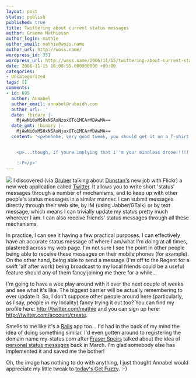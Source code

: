 ```yaml
---
layout: post
status: publish
published: true
title: Twittering about current status messages
author: Graeme Mathieson
author_login: mathie
author_email: mathie@woss.name
author_url: http://woss.name/
wordpress_id: 351
wordpress_url: http://woss.name/2006/11/15/twittering-about-current-status-messages/
date: 2006-11-15 16:08:55.000000000 +00:00
categories:
- Uncategorized
tags: []
comments:
- id: 695
  author: Annabel
  author_email: annabel@rubaidh.com
  author_url: ''
  date: !binary |-
    MjAwNi0xMS0xNSAxNzoxOTo1MCArMDAwMA==
  date_gmt: !binary |-
    MjAwNi0xMS0xNSAxNjoxOTo1MCArMDAwMA==
  content: '<p>hehehe, very good tweak, you should get it on a T-shirt  :-)</p>


    <p>...though, if youre implying that i''m your mindless drone!!!!!

    :-P</p>'
---
```

<img class="alignright" src="http://woss.name/dist/fuzzy_logic.png" /> I
discovered (via [Gruber](http://daringfireball.net/) talking about
[Dunstan's](http://www.1976design.com/) new job with Flickr) a new web
application called [Twitter](http://www.twitter.com/). It allows you to write
short 'status' messages through a number of mechanisms, and to keep up with
other people's status messages in a similar manner. I can submit messages
directly through their web site, by IM (using Jabber/GTalk) or by text
message, which means I can trivially update my status pretty much wherever I
am. I can also receive friends' status messages through all these mechanisms.

In practice, I can see it having a few practical purposes. I can effectively
have an accurate status message of where I am/what I'm doing at all times,
plastered across my web page. I'm not sure I see the point in other people
being able to receive these messages on their mobile phones (for example). On
the other hand, being able to send a message (I'm off to the Regent for a
swift 'alf after work) being broadcast to my local friends could be a useful
feature should any of them fancy joining me there for a while...

I'm going to have a wee play around with it over the next couple of weeks and see what it's like.  The biggest barrier will be actually remembering to ever update it.  So, I don't suppose other people around here (particularly, as I say, people in my locality) fancy trying it out too?  You can find my profile here: <http://twitter.com/mathie> and you can sign up here: <http://twitter.com/account/create>.

Smells to me like it's a [Rails](http://www.rubyonrails.org/) app too...  I'd had in the back of my mind the idea of doing something similar.  I'd even gotten around to registering the domain name my-status.com after [Fraser Speirs](http://fraserspeirs.livejournal.com/) talked about the idea of [personal status messages](http://fraserspeirs.livejournal.com/1017529.html) back in March.  I'm glad somebody else has implemented it and saved me the bother!

Oh, the image has nothing to do with anything, I just thought Annabel would appreciate my little tweak to [today's Get Fuzzy](http://www.comics.com//comics/getfuzzy/archive/getfuzzy-20061115.html). :-)
